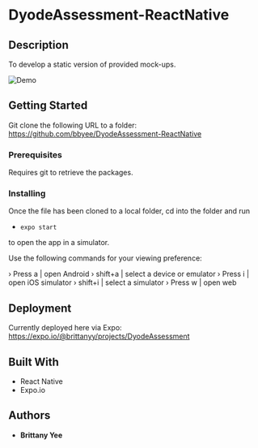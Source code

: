 # DyodeAssessment-ReactNative


## Description

To develop a static version of provided mock-ups.

![Demo](demo/mobileDemo.gif)


## Getting Started

Git clone the following URL to a folder: https://github.com/bbyee/DyodeAssessment-ReactNative

### Prerequisites

Requires git to retrieve the packages.

### Installing

Once the file has been cloned to a local folder, cd into the folder and run

- `expo start`

to open the app in a simulator.

Use the following commands for your viewing preference:

 › Press a | open Android
 › shift+a | select a device or emulator
 › Press i | open iOS simulator
 › shift+i | select a simulator
 › Press w | open web


## Deployment

Currently deployed here via Expo: https://expo.io/@brittanyy/projects/DyodeAssessment


## Built With

- React Native
- Expo.io


## Authors

- **Brittany Yee**
